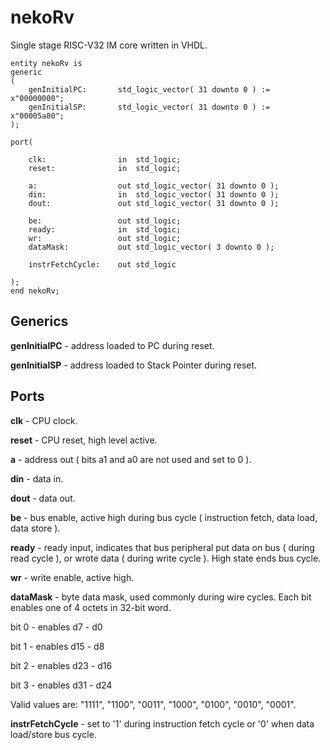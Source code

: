 # nekoRv
Single stage RISC-V32 IM core written in VHDL.

```
entity nekoRv is
generic
(
    genInitialPC:       std_logic_vector( 31 downto 0 ) := x"00000000";
    genInitialSP:       std_logic_vector( 31 downto 0 ) := x"00005a80";
);

port( 
    
    clk:                in  std_logic;
    reset:              in  std_logic;
    
    a:                  out std_logic_vector( 31 downto 0 );
    din:                in  std_logic_vector( 31 downto 0 );
    dout:               out std_logic_vector( 31 downto 0 );
    
    be:                 out std_logic;
    ready:              in  std_logic;
    wr:                 out std_logic;
    dataMask:           out std_logic_vector( 3 downto 0 );
    
    instrFetchCycle:    out std_logic
    
);
end nekoRv;
```

## Generics
**genInitialPC** - address loaded to PC during reset.

**genInitialSP** - address loaded to Stack Pointer during reset.

## Ports
**clk** - CPU clock.

**reset** - CPU reset, high level active.

**a** - address out ( bits a1 and a0 are not used and set to 0 ).

**din** - data in.

**dout** - data out.

**be** - bus enable, active high during bus cycle ( instruction fetch, data load, data store ).

**ready** - ready input, indicates that bus peripheral put data on bus ( during read cycle ), or wrote data ( during write cycle ). High state ends bus cycle.

**wr** - write enable, active high.

**dataMask** - byte data mask, used commonly during wire cycles. Each bit enables one of 4 octets in 32-bit word. 

  bit 0 - enables d7 - d0
  
  bit 1 - enables d15 - d8
  
  bit 2 - enables d23 - d16
  
  bit 3 - enables d31 - d24

  
  Valid values are: "1111", "1100", "0011", "1000", "0100", "0010", "0001".

**instrFetchCycle** - set to '1' during instruction fetch cycle or '0' when data load/store bus cycle.

  

